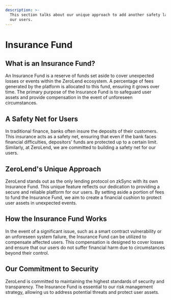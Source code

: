```yaml
---
description: >-
  This section talks about our unique approach to add another safety layer for
  our users.
---
```


# Insurance Fund

## What is an Insurance Fund?

An Insurance Fund is a reserve of funds set aside to cover unexpected losses or events within the ZeroLend ecosystem. A percentage of fees generated by the platform is allocated to this fund, ensuring it grows over time. The primary purpose of the Insurance Fund is to safeguard user assets and provide compensation in the event of unforeseen circumstances.

## A Safety Net for Users

In traditional finance, banks often insure the deposits of their customers. This insurance acts as a safety net, ensuring that even if the bank faces financial difficulties, depositors' funds are protected up to a certain limit. Similarly, at ZeroLend, we are committed to building a safety net for our users.

## ZeroLend's Unique Approach

ZeroLend stands out as the only lending protocol on zkSync with its own Insurance Fund. This unique feature reflects our dedication to providing a secure and reliable platform for our users. By setting aside a portion of fees to fund the Insurance Fund, we aim to create a financial cushion to protect user assets in unexpected events.

## How the Insurance Fund Works

In the event of a significant issue, such as a smart contract vulnerability or an unforeseen system failure, the Insurance Fund can be utilized to compensate affected users. This compensation is designed to cover losses and ensure that our users do not suffer financial harm due to circumstances beyond their control.

## Our Commitment to Security

ZeroLend is committed to maintaining the highest standards of security and transparency. The Insurance Fund is essential to our risk management strategy, allowing us to address potential threats and protect user assets.

